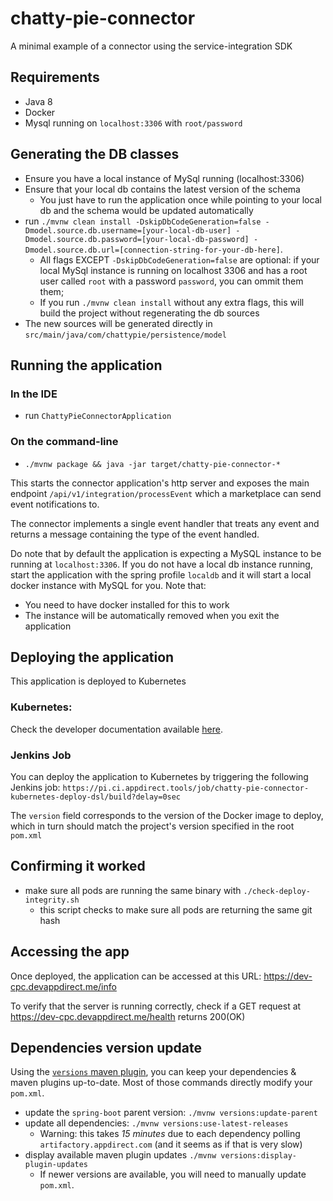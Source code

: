 # chatty-pie-connector

A minimal example of a connector using the service-integration SDK

## Requirements
* Java 8
* Docker
* Mysql running on `localhost:3306` with `root/password`

## Generating the DB classes
* Ensure you have a local instance of MySql running (localhost:3306)
* Ensure that your local db contains the latest version of the schema
    * You just have to run the application once while pointing to your local db and the schema would be
		updated automatically
* run `./mvnw clean install -DskipDbCodeGeneration=false -Dmodel.source.db.username=[your-local-db-user] -Dmodel.source.db.password=[your-local-db-password] -Dmodel.source.db.url=[connection-string-for-your-db-here]`.
	* All flags EXCEPT `-DskipDbCodeGeneration=false` are optional: if your local MySql instance is running on localhost 3306 and has
	  a root user called `root` with a password `password`, you can ommit them them;
	* If you run `./mvnw clean install` without any extra flags, this will build the project without regenerating the db sources
* The new sources will be generated directly in `src/main/java/com/chattypie/persistence/model`

## Running the application
### In the IDE
* run `ChattyPieConnectorApplication`

### On the command-line
* `./mvnw package && java -jar target/chatty-pie-connector-*`

This starts the connector application's http server and exposes the main
endpoint `/api/v1/integration/processEvent` which a marketplace can send event notifications to.

The connector implements a single event handler that treats
any event and returns a message containing the type of the event handled.

Do note that by default the application is expecting a MySQL instance to be running
at `localhost:3306`. If you do not have a local db instance running, start the application with
the spring profile `localdb` and it will start a local docker instance with MySQL for you.
Note that:
* You need to have docker installed for this to work
* The instance will be automatically removed when you exit the application

## Deploying the application
This application is deployed to Kubernetes

### Kubernetes:
Check the developer documentation available [here](https://appdirect.jira.com/wiki/display/EN/Developer+Access).

### Jenkins Job
You can deploy the application to Kubernetes by triggering the following
Jenkins job: `https://pi.ci.appdirect.tools/job/chatty-pie-connector-kubernetes-deploy-dsl/build?delay=0sec`

The `version` field corresponds to the version of the Docker image to deploy,
which in turn should match the project's version specified in the
root `pom.xml`

## Confirming it worked
* make sure all pods are running the same binary with `./check-deploy-integrity.sh`
    * this script checks to make sure all pods are returning the same git hash

## Accessing the app
Once deployed, the application can be accessed at this URL: https://dev-cpc.devappdirect.me/info

To verify that the server is running correctly, check if a GET request at https://dev-cpc.devappdirect.me/health
returns 200(OK)

## Dependencies version update
Using the [`versions` maven plugin](http://www.mojohaus.org/versions-maven-plugin/), you can keep
your dependencies & maven plugins up-to-date. Most of those commands directly modify your `pom.xml`.
* update the `spring-boot` parent version: `./mvnw versions:update-parent`
* update all dependencies: `./mvnw versions:use-latest-releases`
    * Warning: this takes _15 minutes_ due to each dependency polling `artifactory.appdirect.com` (and it seems as if that is very slow)
* display available maven plugin updates `./mvnw versions:display-plugin-updates`
    * If newer versions are available, you will need to manually update `pom.xml`.
